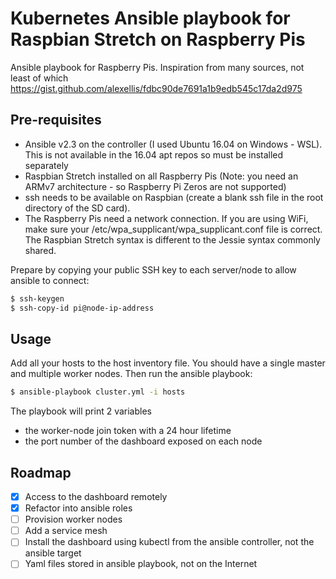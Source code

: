 # Kubernetes Ansible playbook for Raspbian Stretch on Raspberry Pis

Ansible playbook for Raspberry Pis. Inspiration from many sources, not least of which https://gist.github.com/alexellis/fdbc90de7691a1b9edb545c17da2d975


## Pre-requisites

* Ansible v2.3 on the controller (I used Ubuntu 16.04 on Windows - WSL). This is not available in the 16.04 apt repos so must be installed separately
* Raspbian Stretch installed on all Raspberry Pis (Note: you need an ARMv7 architecture - so Raspberry Pi Zeros are not supported)
* ssh needs to be available on Raspbian (create a blank ssh file in the root directory of the SD card).
* The Raspberry Pis need a network connection. If you are using WiFi, make sure your /etc/wpa_supplicant/wpa_supplicant.conf file is correct. The Raspbian Stretch syntax is different to the Jessie syntax commonly shared. 

Prepare by copying your public SSH key to each server/node to allow ansible to connect:

```bash
$ ssh-keygen
$ ssh-copy-id pi@node-ip-address
```

## Usage

Add all your hosts to the host inventory file. You should have a single master and multiple worker nodes. Then run the ansible playbook: 

```bash 
$ ansible-playbook cluster.yml -i hosts
```

The playbook will print 2 variables
* the worker-node join token with a 24 hour lifetime
* the port number of the dashboard exposed on each node

## Roadmap

- [x] Access to the dashboard remotely
- [x] Refactor into ansible roles
- [ ] Provision worker nodes
- [ ] Add a service mesh
- [ ] Install the dashboard using kubectl from the ansible controller, not the ansible target
- [ ] Yaml files stored in ansible playbook, not on the Internet
